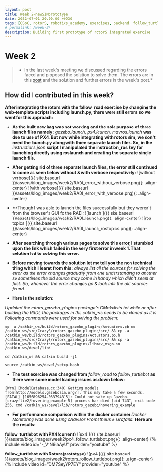 ```yaml
---
layout: post
title: Week 2-newSIMprototype
date: 2022-07-01 20:00:00 +0530
tags: [GSoC, rotorS, robotics_academy, exercises, backend, follow_turtlebot]
# permalink: /week-2/
description: Building first prototype of rotorS integrated exercise
---
```


# **Week 2**

> * In the last week's meeting we discussed regarding the errors faced and proposed the solution to solve them. The errors are in this [post](https://theroboticsclub.github.io/gsoc2022-Prakarsh_Kaushik/2022/06/24/week-1.html) and the solution and further errors in the week's post.* 

## **How did I contributed in this week?**

**After integrating the rotors with the follow_road exercise by changing the web-template scripts including launch.py, there were still errors so we went for this approach:**

- **As the built new img was not working and the sole purpose of three launch files namely:**
 *gazebo.launch, px4.launch, mavros.launch* **was due to use of PX4. But now while integrating with rotors sim, we don't need the launch.py along with three separate launch files. So, in the** *instructions.json* **script I manipulated the instruction_ros key for launching directly using roslaunch and creating the separate single launch file.**

- **After getting rid of three separate launch files, the error still continued to come as seen below without & with verbose respectively:**
![without verbose]({{ site.baseurl }}/assets/blog_images/week2/RADI_error_without_verbose.png){: .align-center}
![with verbose]({{ site.baseurl }}/assets/blog_images/week2/RADI_error_with_verbose.png){: .align-center}

- **Though I was able to launch the files successfully but they weren't from the browser's GUI fo the RADI:
![launch ]({{ site.baseurl }}/assets/blog_images/week2/RADI_launch.png){: .align-center}
![ros topics ]({{ site.baseurl }}/assets/blog_images/week2/RADI_launch_rostopics.png){: .align-center}


- **After searching through various pages to solve this error, I stumbled upon the link which failed in the very first error in week 1. That solution led to solving this error.**

- **Before moving towards the solution let me tell you the non technical thing which I learnt from this:**
*always list all the sources for solving the error as the error changes gradually from one understanding to another so sometimes the old source may come in handy which didn't seem at first. So, whenever the error changes go & look into the old sources found*

- **Here is the solution:**

*Updated the rotors_gazebo_plugins package's CMakelists.txt*
*while or after building the RADI, the packages in the catkin_ws needs to be cloned as it is*
*Following commands were used for solving the problem:*
```
cp -a /catkin_ws/build/rotors_gazebo_plugins/Actuators.pb.cc /catkin_ws/src/CrazyS/rotors_gazebo_plugins/src/ && cp -a /catkin_ws/build/rotors_gazebo_plugins/Actuators.pb.h /catkin_ws/src/CrazyS/rotors_gazebo_plugins/src/ && cp -a /catkin_ws/build/rotors_gazebo_plugins/libmav_msgs.so /catkin_ws/devel/lib/

cd /catkin_ws && catkin build -j1

source /catkin_ws/devel/setup.bash
```

- **The test exercise was changed from** *follow_road* **to** *follow_turtlebot* **as there were some model loading issues as down below:**

```
[Wrn] [ModelDatabase.cc:340] Getting models from[http://models.gazebosim.org/]. This may take a few seconds.
[FATAL] [1656896254.063794315]: Could not wake up Gazebo.
[crazyflie2/hovering_example-5] process has died [pid 7437, exit code 255, cmd /catkin_ws/devel/lib/rotors_gazebo/hovering_example 
```

- **For performance comparison within the docker container** *Docker Monitoring was done using cAdvisor Prometheus & Grafana.* **Here are the results:**

**follow_turtlebot with PX4(current)**
![px4 ]({{ site.baseurl }}/assets/blog_images/week2/px4_follow_turtlebot.png){: .align-center}
{% include video id="-_V1N9iaAyU" provider="youtube" %}

**follow_turtlebot with Rotors(prototype)**
![px4 ]({{ site.baseurl }}/assets/blog_images/week2/rotors_follow_turtlebot.png){: .align-center}
{% include video id="DM7SeyYP7EY" provider="youtube" %}
